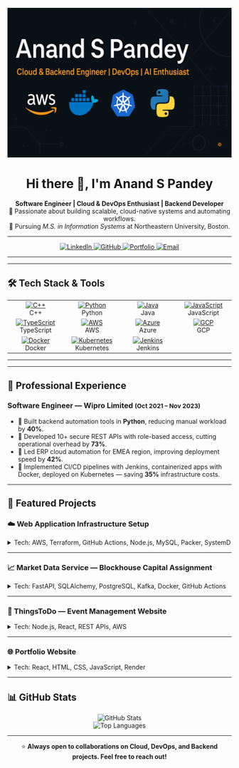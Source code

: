 <p align="center">
  <img src="./Git_Banner.png" alt="Header Banner" />
</p>



<!-- Header -->
<h1 align="center">Hi there 👋, I'm Anand S Pandey</h1>
<p align="center">
  <strong>Software Engineer | Cloud & DevOps Enthusiast | Backend Developer</strong><br>
  🚀 Passionate about building scalable, cloud-native systems and automating workflows.<br>
  🎯 Pursuing <em>M.S. in Information Systems</em> at Northeastern University, Boston.
</p>

---

<!-- Social links -->
<p align="center">
  <a href="https://www.linkedin.com/in/anand-pandey-9a947520b" target="_blank" rel="noopener">
    <img alt="LinkedIn" src="https://img.shields.io/badge/LinkedIn-0077B5?style=for-the-badge&logo=linkedin&logoColor=white" />
  </a>
  <a href="https://github.com/Anand200399" target="_blank" rel="noopener">
    <img alt="GitHub" src="https://img.shields.io/badge/GitHub-000000?style=for-the-badge&logo=github&logoColor=white" />
  </a>
  <a href="https://www.anandpandey.me" target="_blank" rel="noopener">
    <img alt="Portfolio" src="https://img.shields.io/badge/Portfolio-000000?style=for-the-badge&logo=vercel&logoColor=white" />
  </a>
  <a href="mailto:pandeyanand2099@gmail.com" target="_blank" rel="noopener">
    <img alt="Email" src="https://img.shields.io/badge/Email-D14836?style=for-the-badge&logo=gmail&logoColor=white" />
  </a>
</p>

---

---

## 🛠️ Tech Stack & Tools  

<p align="center">

<table align="center" style="margin-left:auto; margin-right:auto;">
  <tr>
    <td align="center" width="120">
      <a href="https://isocpp.org/" target="_blank" rel="noopener">
        <img alt="C++" src="https://img.shields.io/badge/C++-00599C?style=flat&logo=cplusplus&logoColor=white" />
      </a><br />C++
    </td>
    <td align="center" width="120">
      <a href="https://www.python.org/" target="_blank" rel="noopener">
        <img alt="Python" src="https://img.shields.io/badge/Python-3776AB?style=flat&logo=python&logoColor=white" />
      </a><br />Python
    </td>
    <td align="center" width="120">
      <a href="https://www.oracle.com/java/" target="_blank" rel="noopener">
        <img alt="Java" src="https://img.shields.io/badge/Java-007396?style=flat&logo=java&logoColor=white" />
      </a><br />Java
    </td>
    <td align="center" width="120">
      <a href="https://developer.mozilla.org/en-US/docs/Web/JavaScript" target="_blank" rel="noopener">
        <img alt="JavaScript" src="https://img.shields.io/badge/JavaScript-F7DF1E?style=flat&logo=javascript&logoColor=black" />
      </a><br />JavaScript
    </td>
  </tr>
  <tr>
    <td align="center" width="120">
      <a href="https://www.typescriptlang.org/" target="_blank" rel="noopener">
        <img alt="TypeScript" src="https://img.shields.io/badge/TypeScript-3178C6?style=flat&logo=typescript&logoColor=white" />
      </a><br />TypeScript
    </td>
    <td align="center" width="120">
      <a href="https://aws.amazon.com/" target="_blank" rel="noopener">
        <img alt="AWS" src="https://img.shields.io/badge/AWS-232F3E?style=flat&logo=amazonaws&logoColor=white" />
      </a><br />AWS
    </td>
    <td align="center" width="120">
      <a href="https://azure.microsoft.com/" target="_blank" rel="noopener">
        <img alt="Azure" src="https://img.shields.io/badge/Azure-0078D4?style=flat&logo=microsoftazure&logoColor=white" />
      </a><br />Azure
    </td>
    <td align="center" width="120">
      <a href="https://cloud.google.com/" target="_blank" rel="noopener">
        <img alt="GCP" src="https://img.shields.io/badge/GCP-4285F4?style=flat&logo=googlecloud&logoColor=white" />
      </a><br />GCP
    </td>
  </tr>
  <tr>
    <td align="center" width="120">
      <a href="https://www.docker.com/" target="_blank" rel="noopener">
        <img alt="Docker" src="https://img.shields.io/badge/Docker-2496ED?style=flat&logo=docker&logoColor=white" />
      </a><br />Docker
    </td>
    <td align="center" width="120">
      <a href="https://kubernetes.io/" target="_blank" rel="noopener">
        <img alt="Kubernetes" src="https://img.shields.io/badge/Kubernetes-326CE5?style=flat&logo=kubernetes&logoColor=white" />
      </a><br />Kubernetes
    </td>
    <td align="center" width="120">
      <a href="https://www.jenkins.io/" target="_blank" rel="noopener">
        <img alt="Jenkins" src="https://img.shields.io/badge/Jenkins-D24939?style=flat&logo=jenkins&logoColor=white" />
      </a><br />Jenkins
    </td>
    <td></td>
  </tr>
</table>

</p>

---

---

<!-- Experience -->
<h2>💼 Professional Experience</h2>
<h3>Software Engineer — Wipro Limited <small>(Oct 2021 – Nov 2023)</small></h3>
<ul>
  <li>🔹 Built backend automation tools in <strong>Python</strong>, reducing manual workload by <strong>40%</strong>.</li>
  <li>🔹 Developed 10+ secure REST APIs with role-based access, cutting operational overhead by <strong>73%</strong>.</li>
  <li>🔹 Led ERP cloud automation for EMEA region, improving deployment speed by <strong>42%</strong>.</li>
  <li>🔹 Implemented CI/CD pipelines with Jenkins, containerized apps with Docker, deployed on Kubernetes — saving <strong>35%</strong> infrastructure costs.</li>
</ul>

---

<!-- Projects -->
<h2>🚀 Featured Projects</h2>

### ☁️ Web Application Infrastructure Setup  
<details>
<summary>Tech: AWS, Terraform, GitHub Actions, Node.js, MySQL, Packer, SystemD</summary>

- Automated AWS infrastructure provisioning (multi-AZ VPCs, RDS) with Terraform for high availability.  
- Configured IAM roles, security groups, and CI/CD pipelines with GitHub Actions.  
- Integrated monitoring with AWS CloudWatch.  
- Built custom AMIs with Packer, deployed stateless apps with Auto Scaling & Load Balancing.  
[🔗 Repo](https://github.com/CSYE6225-NS-CC/webapp.git)

</details>

---

### 📈 Market Data Service — Blockhouse Capital Assignment  
<details>
<summary>Tech: FastAPI, SQLAlchemy, PostgreSQL, Kafka, Docker, GitHub Actions</summary>

- Developed FastAPI microservice fetching real-time stock prices via yfinance.  
- Implemented Kafka producer-consumer pipeline for streaming price updates.  
- Built REST APIs for prices, moving averages, and polling jobs.  
- Integrated rate limiting with SlowAPI to prevent abuse.  
- Added structured logging and observability.  
- Set up CI/CD with GitHub Actions (pytest, flake8).  
- Provided Docker Compose for PostgreSQL, Kafka, and service orchestration.  
[🔗 Repo](https://github.com/Anand200399/Blockhouse-Capital-Assignment.git)

</details>

---

### 🎉 ThingsToDo — Event Management Website  
<details>
<summary>Tech: Node.js, React, REST APIs, AWS</summary>

- Responsive event management platform with secure Admin & User roles.  
- Developed Node.js backend & React frontend following REST principles.  
- Integrated external APIs & deployed on AWS for scalability.  
- Implemented secure password encryption and version control.  
[🔗 Repo](https://github.com/Anand200399/things-to-do.git)

</details>

---

### 🌐 Portfolio Website  
<details>
<summary>Tech: React, HTML, CSS, JavaScript, Render</summary>

- Personal portfolio showcasing web development projects with clean modern UI.  
- Integrated contact form & deployed on Render.  
[🔗 Repo](https://github.com/Anand200399/Anand-Pandey-Portfolio.git)

</details>

---

<!-- GitHub Stats -->
<h2>📊 GitHub Stats</h2>
<p align="center">
  <img alt="GitHub Stats" src="https://github-readme-stats.vercel.app/api?username=Anand200399&show_icons=true&theme=radical" />
  <br />
  <img alt="Top Languages" src="https://github-readme-stats.vercel.app/api/top-langs/?username=Anand200399&layout=compact&theme=radical" />
</p>

---

<p align="center">
  ⭐ <strong>Always open to collaborations on Cloud, DevOps, and Backend projects. Feel free to reach out!</strong>
</p>
